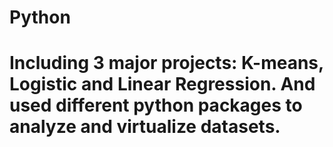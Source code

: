 # Python
# Including 3 major projects: K-means, Logistic and Linear Regression. And used different python packages to analyze and virtualize datasets.
